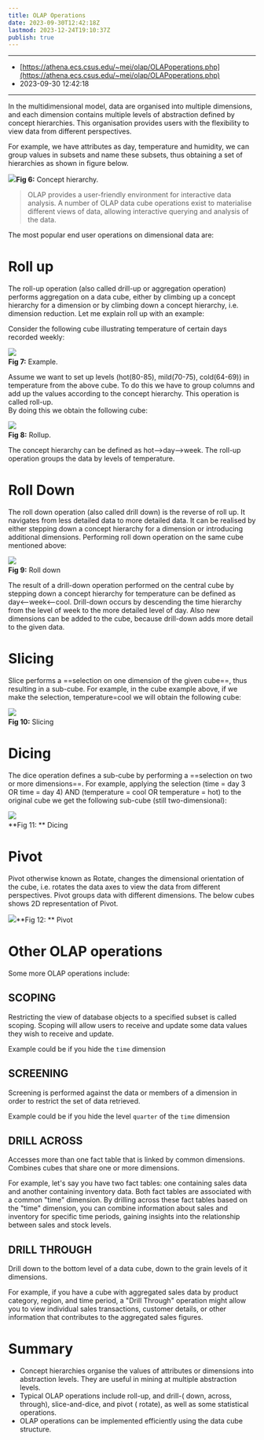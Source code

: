 ```yaml
---
title: OLAP Operations
date: 2023-09-30T12:42:18Z
lastmod: 2023-12-24T19:10:37Z
publish: true
---
```


---

* [https://athena.ecs.csus.edu/~mei/olap/OLAPoperations.php](https://athena.ecs.csus.edu/~mei/olap/OLAPoperations.php)
* 2023-09-30 12:42:18

---

In the multidimensional model, data are organised into multiple dimensions, and each dimension contains multiple levels of abstraction defined by concept hierarchies. This organisation provides users with the flexibility to view data from different perspectives.

For example, we have attributes as day, temperature and humidity, we can group values in subsets and name these subsets, thus obtaining a set of hierarchies as shown in figure below.

​![](concept%20hierarchy-20230930124218-vbfxq5g.JPG)**Fig 6:**  Concept hierarchy.

> OLAP provides a user-friendly environment for interactive data analysis.  A number of OLAP data cube operations exist to materialise different views of data, allowing interactive querying and analysis of the data.

The most popular end user operations on dimensional data are:

# Roll up

The roll-up operation (also called drill-up or aggregation operation) performs aggregation on a data cube, either by climbing up a concept hierarchy for a dimension or by climbing down a concept hierarchy, i.e. dimension reduction. Let me explain roll up with an example:

Consider the following cube illustrating temperature of certain days recorded weekly:

​![](rollupexample-20230930124218-f6u91bf.JPG)  
**Fig 7:**  Example.

Assume we want to set up levels (hot(80-85), mild(70-75), cold(64-69)) in temperature from the above cube. To do this we have to group columns and add up the values according to the concept hierarchy. This operation is called roll-up.  
By doing this we obtain the following cube:

​![](newrollup-20230930124218-7hhkpqk.JPG)  
**Fig 8:**  Rollup.

The concept hierarchy can be defined as hot-->day-->week. The roll-up operation groups the data by levels of temperature.

# Roll Down

The roll down operation (also called drill down) is the reverse of roll up. It navigates from less detailed data to more detailed data. It can be realised by either stepping down a concept hierarchy for a dimension or introducing additional dimensions.  Performing roll down operation on the same cube mentioned above:

​![](drilldown-20230930124218-fmhfwi7.JPG)  
**Fig 9:**  Roll down

The result of a drill-down operation performed on the central cube by stepping down a concept hierarchy for temperature can be defined as day<--week<--cool. Drill-down occurs by descending the time hierarchy from the level of week to the more detailed level of day. Also new dimensions can be added to the cube, because drill-down adds more detail to the given data.

# Slicing

Slice performs a ==selection on one dimension of the given cube==, thus resulting in a sub-cube. For example, in the cube example above, if we make the selection, temperature=cool we will obtain the following cube:

​![](slice-20230930124218-hp9swoq.JPG)  
**Fig 10:**  Slicing

# Dicing

The dice operation defines a sub-cube by performing a ==selection on two or more dimensions==.  For example, applying the selection (time = day 3 OR time = day 4) AND (temperature = cool OR temperature = hot) to the original cube we get the following sub-cube (still two-dimensional):

​![](dicing-20230930124218-eopvdth.JPG)  
**Fig 11: ** Dicing

# Pivot

Pivot otherwise known as Rotate, changes the dimensional orientation of the cube, i.e. rotates the data axes to view the data from different perspectives. Pivot groups data with different dimensions. The below cubes shows 2D representation of Pivot.

​![](PIVOT-20230930124218-r8o6cg7.jpg)**Fig 12: ** Pivot

# Other OLAP operations

Some more OLAP operations include:

## **SCOPING**

Restricting the view of database objects to a specified subset is called scoping. Scoping will allow users to receive and update some data values they wish to receive and update.

Example could be if you hide the `time`​ dimension

## **SCREENING**

Screening is performed against the data or members of a dimension in order to restrict the set of data retrieved.

Example could be if you hide the level `quarter`​ of the `time`​ dimension

## **DRILL ACROSS**

Accesses more than one fact table that is linked by common dimensions. Combines cubes that share one or more dimensions.

For example, let's say you have two fact tables: one containing sales data and another containing inventory data. Both fact tables are associated with a common "time" dimension. By drilling across these fact tables based on the "time" dimension, you can combine information about sales and inventory for specific time periods, gaining insights into the relationship between sales and stock levels.

## **DRILL THROUGH**

Drill down to the bottom level of a data cube, down to the grain levels of it dimensions.

For example, if you have a cube with aggregated sales data by product category, region, and time period, a "Drill Through" operation might allow you to view individual sales transactions, customer details, or other information that contributes to the aggregated sales figures.

# Summary

* Concept hierarchies organise the values of attributes or dimensions into abstraction levels. They are useful in mining at multiple abstraction levels.
* Typical OLAP operations include roll-up, and drill-( down, across, through), slice-and-dice, and pivot ( rotate), as well as some statistical operations.
* OLAP operations can be implemented efficiently using the data cube structure.
